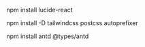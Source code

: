 npm install lucide-react

npm install -D tailwindcss postcss autoprefixer

npm install antd @types/antd